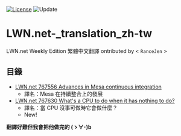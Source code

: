 [![License](https://img.shields.io/badge/license-CC4.0-blue.svg)](./LICENSE.md) ![Update](https://img.shields.io/badge/update-weekly-green.svg)

# LWN.net-_translation_zh-tw
LWN.net Weekly Edition 繁體中文翻譯
ontributed by < `RanceJen` >

## 目錄
* [LWN.net 767556 Advances in Mesa continuous integration](https://github.com/RanceJen/LWN.net-_translation_zh-tw/blob/master/LWN_767556.md)
  * 譯名：Mesa 在持續整合上的發展
* [LWN.net 767630 What's a CPU to do when it has nothing to do?](https://github.com/BodomMoon/LWN.net-_translation_zh-tw/blob/master/LWN_767630.md)
  * 譯名：當 CPU 沒事可做時它會做什麼？
  * New!
  
**翻譯好難但我會把他做完的 (ゝ∀･)b**
